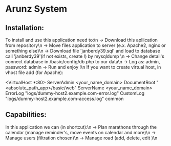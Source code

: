 # Arunz System


## Installation:
  To install and use this application need to:\n
  -> Download this apllication from repository\n
  -> Move files application to server (e.x. Apache2, nginx or something else)\n
  -> Download file 'janberdy39.sql' and load to database call 'janberdy39'(if not exists, create !) by mysqldump \n
  -> Change detail's connect database in /basic/config/db.php to our data\n
  -> Log as: admin, password: admin
  -> Run and enjoy !\n
 If you want to create virtual host, in vhost file add (for Apache):
 
 <VirtualHost *:80>
    ServerAdmin <your_name_domain>
    DocumentRoot "<absolute_path_app>/basic/web"
    ServerName <your_name_domain>
    ErrorLog "logs/dummy-host2.example.com-error.log"
    CustomLog "logs/dummy-host2.example.com-access.log" common
</VirtualHost>

## Capabilities:
  In this application we can (in shortcut):\n
  -> Plan marathons through the calendar (manage reminder's, move events on calendar and more)\n
  -> Manage users (filtration chosen)\n
  -> Manage road (add, delete, edit )\n

